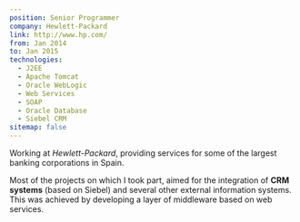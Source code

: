 ```yaml
---
position: Senior Programmer
company: Hewlett-Packard
link: http://www.hp.com/
from: Jan 2014
to: Jan 2015
technologies:
  - J2EE
  - Apache Tomcat
  - Oracle WebLogic
  - Web Services
  - SOAP
  - Oracle Database
  - Siebel CRM
sitemap: false
---
```


Working at *Hewlett-Packard*, providing services for some of the largest banking corporations in Spain.

Most of the projects on which I took part, aimed for the integration of **CRM systems** (based on Siebel) and several
other external information systems. This was achieved by developing a layer of middleware based on web services.

